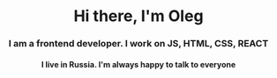 <h1 align="center">Hi there, I'm Oleg
</h1>
<h3 align="center">I am a frontend developer. I work on JS, HTML, CSS, REACT</h3>
<h4 align="center">I live in Russia. I'm always happy to talk to everyone</h1>
